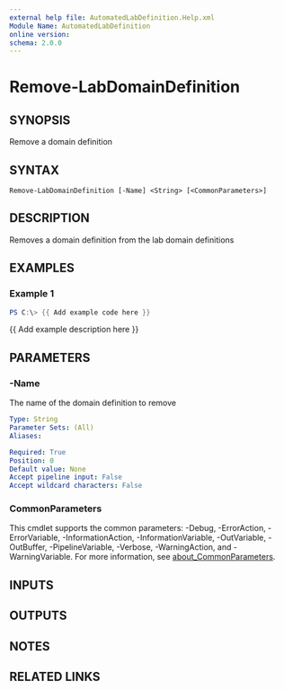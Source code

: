 ```yaml
---
external help file: AutomatedLabDefinition.Help.xml
Module Name: AutomatedLabDefinition
online version:
schema: 2.0.0
---
```


# Remove-LabDomainDefinition

## SYNOPSIS
Remove a domain definition

## SYNTAX

```
Remove-LabDomainDefinition [-Name] <String> [<CommonParameters>]
```

## DESCRIPTION
Removes a domain definition from the lab domain definitions

## EXAMPLES

### Example 1
```powershell
PS C:\> {{ Add example code here }}
```

{{ Add example description here }}

## PARAMETERS

### -Name
The name of the domain definition to remove

```yaml
Type: String
Parameter Sets: (All)
Aliases:

Required: True
Position: 0
Default value: None
Accept pipeline input: False
Accept wildcard characters: False
```

### CommonParameters
This cmdlet supports the common parameters: -Debug, -ErrorAction, -ErrorVariable, -InformationAction, -InformationVariable, -OutVariable, -OutBuffer, -PipelineVariable, -Verbose, -WarningAction, and -WarningVariable. For more information, see [about_CommonParameters](http://go.microsoft.com/fwlink/?LinkID=113216).

## INPUTS

## OUTPUTS

## NOTES

## RELATED LINKS

